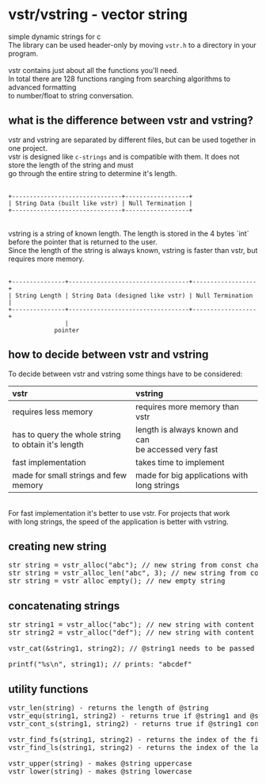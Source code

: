 # vstr/vstring - vector string
simple dynamic strings for c<br/>
The library can be used header-only by moving `vstr.h` to a directory in your program.<br/>
<br/>
vstr contains just about all the functions you'll need.<br/>
In total there are 128 functions ranging from searching algorithms to advanced formatting<br/>
to number/float to string conversation.

## what is the difference between vstr and vstring?

vstr and vstring are separated by different files, but can be used together in one project.<br/>
vstr is designed like `c-strings` and is compatible with them. It does not store the length of the string and must<br/>
go through the entire string to determine it's length.<br/>
<br/>
```
+-------------------------------+------------------+
| String Data (built like vstr) | Null Termination |
+-------------------------------+------------------+
```

<br/>
vstring is a string of known length. The length is stored in the 4 bytes `int` before the pointer that is returned to the user.<br/>
Since the length of the string is always known, vstring is faster than vstr, but requires more memory.<br/><br/>

```
+---------------+----------------------------------+------------------+
| String Length | String Data (designed like vstr) | Null Termination |
+---------------+----------------------------------+------------------+
                |
             pointer
```

## how to decide between vstr and vstring
To decide between vstr and vstring some things have to be considered:

| vstr                                                    | vstring                                                   |
|:--------------------------------------------------------|:----------------------------------------------------------|
| requires less memory                                    | requires more memory than vstr                            |
| has to query the whole string<br/>to obtain it's length | length is always known and can<br/> be accessed very fast |
| fast implementation                                     | takes time to implement                                   |
| made for small strings and few memory                   | made for big applications with long strings               |
<br/>
For fast implementation it's better to use vstr. For projects that work<br/>
with long strings, the speed of the application is better with vstring.

## creating new string
<pre>
str string = vstr_alloc("abc"); // new string from const char*
str string = vstr_alloc_len("abc", 3); // new string from const char* with length 3
str string = vstr_alloc_empty(); // new empty string
</pre>

## concatenating strings
<pre>
str string1 = vstr_alloc("abc"); // new string with content "abc" and length 3
str string2 = vstr_alloc("def"); // new string with content "def" and length 3

vstr_cat(&string1, string2); // @string1 needs to be passed as reference here

printf("%s\n", string1); // prints: "abcdef"
</pre>

## utility functions
<pre>
vstr_len(string) - returns the length of @string
vstr_equ(string1, string2) - returns true if @string1 and @string2 are identical
vstr_cont_s(string1, string2) - returns true if @string1 contains @string2

vstr_find_fs(string1, string2) - returns the index of the first occurence of @string2 in @string1
vstr_find_ls(string1, string2) - returns the index of the last occurence of @string2 in @string1

vstr_upper(string) - makes @string uppercase
vstr_lower(string) - makes @string lowercase
</pre>
